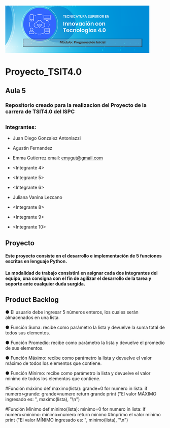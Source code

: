 ![Image text](https://github.com/JDGA1997/Proyecto_TSIT4.0/blob/64467e0f0ea76618aa7ce1799a4f3b26473befa9/Logo%20TSIT4.0%20Modulo%20Programacion%20Inicial.png)

# Proyecto_TSIT4.0

## Aula 5

### Repositorio creado para la realizacion del Proyecto de la carrera de TSIT4.0 del ISPC

##

### Integrantes:

- Juan Diego Gonzalez Antoniazzi

- Agustin Fernandez

- Emma Gutierrez email: emygut@gmail.com

- <Integrante 4>

- <Integrante 5>

- <Integrante 6>

- Juliana Vanina Lezcano

- <Integrante 8>

- <Integrante 9>

- <Integrante 10>


## Proyecto

#### Este proyecto consiste en el desarrollo e implementación de 5 funciones escritas en lenguaje Python.
#### La modalidad de trabajo consistirá en asignar cada dos integrantes del equipo, una consigna con el fin de agilizar el desarrollo de la tarea y soporte ante cualquier duda surgida.

## Product Backlog

● El usuario debe ingresar 5 números enteros, los cuales serán almacenados en una lista.

● Función Suma: recibe como parámetro la lista y devuelve la suma total de todos sus elementos.

● Función Promedio: recibe como parámetro la lista y devuelve el promedio de sus elementos.

● Función Máximo: recibe como parámetro la lista y devuelve el valor máximo de todos los elementos que contiene.

● Función Mínimo: recibe como parámetro la lista y devuelve el valor mínimo de todos los elementos que contiene.

#Función máximo
def maximo(lista):
	grande=0
	for numero in lista:
		if numero>grande:
			grande=numero
	return grande
print ("El valor MÁXIMO ingresado es: ", maximo(lista), "\n")

#Función Mínimo 
def minimo(lista):
	minimo=0
	for numero in lista:
		if numero<minimo:
			minimo=numero
	 return minimo
#Imprimo el valor mínimo
print ("El valor MÍNIMO ingresado es: ", minimo(lista), "\n")

